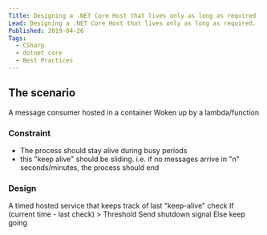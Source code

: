 ```yaml
---
Title: Designing a .NET Core Host that lives only as long as required
Lead: Designing a .NET Core Host that lives only as long as required.
Published: 2019-04-26
Tags:
  - CSharp
  - dotnet core
  - Best Practices
---
```


## The scenario

A message consumer hosted in a container
Woken up by a lambda/function

### Constraint

- The process should stay alive during busy periods
- this "keep alive" should be sliding. i.e. if no messages arrive in "n" seconds/minutes, the process should end

### Design

A timed hosted service that keeps track of last "keep-alive" check
If (current time - last check) > Threshold
Send shutdown signal
Else
keep going
